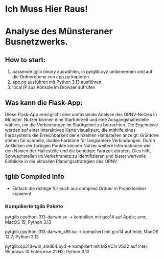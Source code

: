# Ich Muss Hier Raus!
# Analyse des Münsteraner Busnetzwerks.

## How to start:
1. passende tglib binary auswählen, in pytglib.xyz umbenennen und auf die Ordnerebene von app.py kopieren.
3. app.py ausführen mit Python 3.13 ausführen
4. local IP aus Konsole im Browser aufrufen

## Was kann die Flask-App:
Diese Flask-App ermöglicht eine umfassende Analyse des ÖPNV-Netzes in Münster. 
Nutzer können eine Startuhrzeit und eine Ausgangshaltestelle wählen, um die Verbindungen im Stadtgebiet zu betrachten. 
Die Ergebnisse werden auf einer interaktiven Karte visualisiert, die mithilfe eines Farbsystems die Erreichbarkeit der 
einzelnen Haltestellen anzeigt: Grüntöne stehen für schnelle, dunkle Farbtöne für langsamere Verbindungen. 
Durch Anklicken der farbigen Punkte können Nutzer weitere Informationen wie den Namen der Haltestelle 
und die benötigte Fahrzeit abrufen. 
Dies hilft, Schwachstellen im Verkehrsnetz zu identifizieren und bietet wertvolle Einblicke in die aktuellen Planungsstrategien des ÖPNV.


## tglib Compiled Info

- Einfach die richtige für euch aus compiled Ordner in Projektordner kopieren!

### Kompilierte tglib Pakete
pytglib.cpython-313-darwin.so
  -> kompiliert mit gcc14 auf Apple; arm; MacOS 15; Python 3.13

pytglib.cpython-313-darwin_x86.so
  -> kompiliert mit gcc14 auf Intel; MacOS 12.7; Python 3.13

pytglib.cp313-win_amd64.pyd
  -> kompiliert mit MSVCin VS22 auf Intel; Windows 10 Enterprise 22H2; Python 3.13
